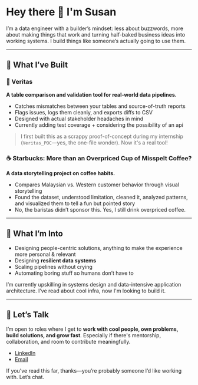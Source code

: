 # Hey there 👋 I'm Susan

I’m a data engineer with a builder’s mindset: less about buzzwords, more about making things that work and turning half-baked business ideas into working systems. 
I build things like someone’s actually going to use them.

---

## 🔧 What I’ve Built

### 🧪 Veritas
**A table comparison and validation tool for real-world data pipelines.**
- Catches mismatches between your tables and source-of-truth reports
- Flags issues, logs them cleanly, and exports diffs to CSV
- Designed with actual stakeholder headaches in mind
- Currently adding test coverage + considering the possibility of an api
  
> I first built this as a scrappy proof-of-concept during my internship (`Veritas_POC`—yes, the one-file wonder). Now it's a real tool!

### ☕ Starbucks: More than an Overpriced Cup of Misspelt Coffee?
**A data storytelling project on coffee habits.**
- Compares Malaysian vs. Western customer behavior through visual storytelling
- Found the dataset, understood limitation, cleaned it, analyzed patterns, and visualized them to tell a fun but pointed story
- No, the baristas didn’t sponsor this. Yes, I still drink overpriced coffee. 

---

## 🧠 What I’m Into

- Designing people-centric solutions, anything to make the experience more personal & relevant
- Designing **resilient data systems**
- Scaling pipelines without crying
- Automating boring stuff so humans don’t have to

I’m currently upskilling in systems design and data-intensive application architecture. I’ve read about cool infra, now I'm looking to build it.

---

## 🤝 Let’s Talk

I’m open to roles where I get to **work with cool people, own problems, build solutions, and grow fast**. Especially if there's mentorship, collaboration, and room to contribute meaningfully.

- [LinkedIn](https://www.linkedin.com/in/susanmathewk/)
- [Email](mailto:susankakassery@gmail.com)

If you’ve read this far, thanks—you’re probably someone I’d like working with. Let’s chat.
